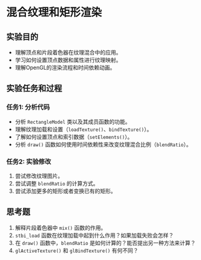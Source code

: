 # 混合纹理和矩形渲染

## 实验目的

- 理解顶点和片段着色器在纹理混合中的应用。
- 学习如何设置顶点数据和属性进行纹理映射。
- 理解OpenGL的渲染流程和时间依赖动画。

## 实验任务和过程

### 任务1: 分析代码

- 分析 `RectangleModel` 类以及其成员函数的功能。
- 理解纹理加载和设置（`loadTexture()`、`bindTexture()`）。
- 了解如何设置顶点和索引数据（`setElements()`）。
- 分析 `draw()` 函数如何使用时间依赖性来改变纹理混合比例（`blendRatio`）。

### 任务2: 实验修改

1. 尝试修改纹理图片。
2. 尝试调整 `blendRatio` 的计算方式。
3. 尝试添加更多的矩形或者变换已有的矩形。

## 思考题

1. 解释片段着色器中 `mix()` 函数的作用。
2. `stbi_load` 函数在纹理加载中起到什么作用？如果加载失败会怎样？
3. 在 `draw()` 函数中，`blendRatio` 是如何计算的？能否提出另一种方法来计算？
4. `glActiveTexture()` 和 `glBindTexture()` 有何不同？

